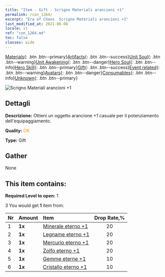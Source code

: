 ```yaml
---
title: "Item - Gift - Scrigno Materiali arancioni +1"
permalink: /con_1264/
excerpt: "Era of Chaos  Scrigno Materiali arancioni +1"
last_modified_at: 2021-06-08
locale: it
ref: "con_1264.md"
toc: false
classes: wide
---
```

 [Materials](/ItemsIT/){: .btn .btn--primary}[Artifacts](/ItemsIT/Artifacts/){: .btn .btn--success}[Unit Soul](/ItemsIT/UnitSoul/){: .btn .btn--warning}[Unit Awakening](/ItemsIT/UnitAwakening/){: .btn .btn--danger}[Hero Soul](/ItemsIT/HeroSoul/){: .btn .btn--info}[Hero Skill](/ItemsIT/HeroSkill/){: .btn .btn--primary}[Gift](/ItemsIT/Gift/){: .btn .btn--success}[Event related](/ItemsIT/Events/){: .btn .btn--warning}[Avatars](/ItemsIT/Avatars/){: .btn .btn--danger}[Consumables](/ItemsIT/Consumables/){: .btn .btn--info}[Unknown](/ItemsIT/Unknown/){: .btn .btn--primary}

 ![Scrigno Materiali arancioni +1](/images/t/i_304002.png)

## Dettagli
 **Descrizione:** Ottieni un oggetto arancione +1 casuale per il potenziamento dell'equipaggiamento.

 **Quality:** <span style="color: #FF8C00">OK</span>

 **Type:** Gift

## Gather

  None

## This item contains:

 **Required Level to open:** 1

 3 You would get **1** item  from:

  | Nr | Amount |     Item    | Drop Rate,% |
  |:---|:-------|:------------|:---------:|
  | 1 |  **1x** | [Minerale eterno +1](/ItemsIT/mat_68/) | 20 | 
  | 2 |  **1x** | [Legname eterno +1](/ItemsIT/mat_69/) | 20 | 
  | 3 |  **1x** | [Mercurio eterno +1](/ItemsIT/mat_70/) | 20 | 
  | 4 |  **1x** | [Zolfo eterno +1](/ItemsIT/mat_71/) | 20 | 
  | 5 |  **1x** | [Gemme eterne +1](/ItemsIT/mat_72/) | 10 | 
  | 6 |  **1x** | [Cristallo eterno +1](/ItemsIT/mat_73/) | 10 | 
